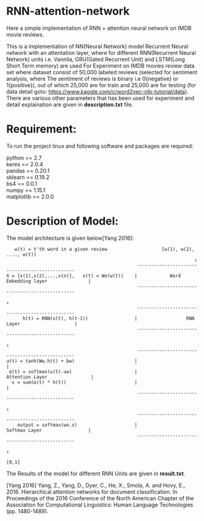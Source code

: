 # RNN-attention-network
Here a simple implementation of RNN + attention neural network on IMDB movie reviews.

This is a implementation of NN(Neural Network) model Recurrent Neural network with an attentation layer, where for different RNN(Recurrent Neural Network) units i.e. Vannila, GRU(Gated Recurrent Unit) and LSTM(Long Short Term memory) are used For Experiment on IMDB movies review data set where dataset consist of 50,000 labeled reviews (selected for sentiment analysis, where The sentiment of reviews is binary i.e 0{negative} or 1{positive}), out of which 25,000 are for train  and 25,000 are for testing (for data detail goto: https://www.kaggle.com/c/word2vec-nlp-tutorial/data). There are various other parameters that has been used for experiment and detail explaination are given in **description.txt** file.

# Requirement:
To run the project linux and following software and packages are required:
 
  python == 2.7 <br>
  keres == 2.0.4 <br>
  pandas == 0.20.1 <br>
  sklearn == 0.19.2 <br>
  bs4 == 0.0.1 <br>
  numpy == 1.15.1 <br>
  matplotlib >= 2.0.0 <br>

# Description of Model:
The model architecture is given below[Yang 2016]:

                               
       w(t) = t'th word in a given review                    [w(1), w(2), ...., w(t)]
                                                                         ↓
                                                    -----------------------------------------------
    X = [x(1),x(2),...,x(n)],   x(t) = We(w(t))    |            Word Embedding layer               |
                                                    -----------------------------------------------
                                                                          ↓
                                                    -----------------------------------------------
          h(t) = RNN(x(t), h(t-1))                 |                  RNN Layer                    |
                                                    -----------------------------------------------
                                                                          ↓
                                                    -----------------------------------------------
    u(t) = tanh(Ww.h(t) + bw)                      |                                               |
     α(t) = softmax(u(t).uw)                       |                Attention Layer                |
      s = sum(α(t) * h(t))                         |                                               |
                                                    -----------------------------------------------
                                                                          ↓
                                                    -----------------------------------------------
        output = softmax(wo.s)                     |                 Softmax Layer                 |
                                                    -----------------------------------------------
                                                                          ↓
                                                                        [0,1]


The Results of the model for different RNN Units are given in **result.txt**.

[Yang 2016] Yang, Z., Yang, D., Dyer, C., He, X., Smola, A. and Hovy, E., 2016. Hierarchical attention networks for document classification. In Proceedings of the 2016 Conference of the North American Chapter of the Association for Computational Linguistics: Human Language Technologies (pp. 1480-1489).
